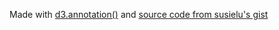 Made with [d3.annotation()](http://d3-annotation.susielu.com/) and [source code from susielu's gist](https://gist.github.com/susielu/23dc3082669ee026c552b85081d90976)